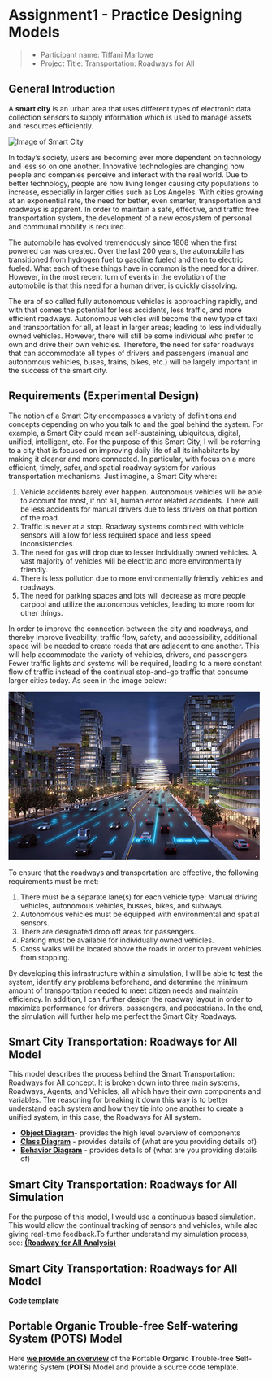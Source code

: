 # Assignment1 - Practice Designing Models

> * Participant name: Tiffani Marlowe
> * Project Title: Transportation: Roadways for All

## General Introduction

A **smart city** is an urban area that uses different types of electronic data collection sensors to supply information which is used to manage assets and resources efficiently.

![Image of Smart City](images/smartcity.png)

In today’s society, users are becoming ever more dependent on technology and less so on one another. Innovative technologies are changing how people and companies perceive and interact with the real world. Due to better technology, people are now living longer causing city populations to increase, especially in larger cities such as Los Angeles. With cities growing at an exponential rate, the need for better, even smarter, transportation and roadways is apparent. In order to maintain a safe, effective, and traffic free transportation system, the development of a new ecosystem of personal and communal mobility is required.

The automobile has evolved tremendously since 1808 when the first powered car was created. Over the last 200 years, the automobile has transitioned from hydrogen fuel to gasoline fueled and then to electric fueled. What each of these things have in common is the need for a driver. However, in the most recent turn of events in the evolution of the automobile is that this need for a human driver, is quickly dissolving.

The era of so called fully autonomous vehicles is approaching rapidly, and with that comes the potential for less accidents, less traffic, and more efficient roadways. Autonomous vehicles will become the new type of taxi and transportation for all, at least in larger areas; leading to less individually owned vehicles. However, there will still be some individual who prefer to own and drive their own vehicles. Therefore, the need for safer roadways that can accommodate all types of drivers and passengers (manual and autonomous vehicles, buses, trains, bikes, etc.) will be largely important in the success of the smart city.


## Requirements (Experimental Design)

The notion of a Smart City encompasses a variety of definitions and concepts depending on who you talk to and the goal behind the system. For example, a Smart City could mean self-sustaining, ubiquitous, digital, unified, intelligent, etc. For the purpose of this Smart City, I will be referring to a city that is focused on improving daily life of all its inhabitants by making it cleaner and more connected. In particular, with focus on a more efficient, timely, safer, and spatial roadway system for various transportation mechanisms.
Just imagine, a Smart City where:
1)	Vehicle accidents barely ever happen. Autonomous vehicles will be able to account for most, if not all, human error related accidents. There will be less accidents for manual drivers due to less drivers on that portion of the road. 
2)	Traffic is never at a stop. Roadway systems combined with vehicle sensors will allow for less required space and less speed inconsistencies. 
3)	The need for gas will drop due to lesser individually owned vehicles. A vast majority of vehicles will be electric and more environmentally friendly. 
4)	There is less pollution due to more environmentally friendly vehicles and roadways. 
5)	The need for parking spaces and lots will decrease as more people carpool and utilize the autonomous vehicles, leading to more room for other things. 

In order to improve the connection between the city and roadways, and thereby improve liveability, traffic flow, safety, and accessibility, additional space will be needed to create roads that are adjacent to one another. This will help accommodate the variety of vehicles, drivers, and passengers.  Fewer traffic lights and systems will be required, leading to a more constant flow of traffic instead of the continual stop-and-go traffic that consume larger cities today. As seen in the image below:

![smart roadways](.\images\smart_roadways.jpg)

To ensure that the roadways and transportation are effective, the following requirements must be met:
1)	There must be a separate lane(s) for each vehicle type: Manual driving vehicles, autonomous vehicles, busses, bikes, and subways.
2)	Autonomous vehicles must be equipped with environmental and spatial sensors.
3)	There are designated drop off areas for passengers.
4)	Parking must be available for individually owned vehicles.
5)	Cross walks will be located above the roads in order to prevent vehicles from stopping.

By developing this infrastructure within a simulation, I will be able to test the system, identify any problems beforehand, and determine the minimum amount of transportation needed to meet citizen needs and maintain efficiency. In addition, I can further design the roadway layout in order to maximize performance for drivers, passengers, and pedestrians. In the end, the simulation will further help me perfect the Smart City Roadways.

## Smart City Transportation: Roadways for All Model

This model describes the process behind the Smart Transportation: Roadways for All concept. It is broken down into three main systems, Roadways, Agents, and Vehicles, all which have their own components and variables. The reasoning for breaking it down this way is to better understand each system and how they tie into one another to create a unified system, in this case, the Roadways for All system.

* [**Object Diagram**](model/object_diagram.md)- provides the high level overview of components
* [**Class Diagram**](model/class_diagram.md) - provides details of (what are you providing details of)
* [**Behavior Diagram**](model/behavior_diagram.md) - provides details of (what are you providing details of)


## Smart City Transportation: Roadways for All Simulation

For the purpose of this model, I would use a continuous based simulation. This would allow the continual tracking of sensors and vehicles, while also giving real-time feedback.To further understand my simulation process, see: [**(Roadway for All Analysis)**](model/README.md)


## Smart City Transportation: Roadways for All Model
[**Code template**](code/README.md)

## **P**ortable **O**rganic **T**rouble-free **S**elf-watering System (**POTS**) Model
Here [**we provide an overview**](code/POTS_system/README.md) of the **P**ortable **O**rganic **T**rouble-free **S**elf-watering System (**POTS**) Model and provide a source code template.
